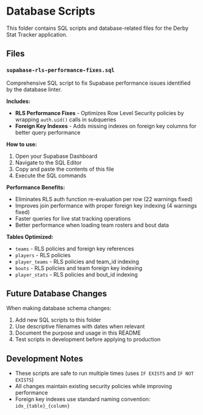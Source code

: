 # Database Scripts

This folder contains SQL scripts and database-related files for the Derby Stat Tracker application.

## Files

### `supabase-rls-performance-fixes.sql`

Comprehensive SQL script to fix Supabase performance issues identified by the database linter.

**Includes:**
- **RLS Performance Fixes** - Optimizes Row Level Security policies by wrapping `auth.uid()` calls in subqueries
- **Foreign Key Indexes** - Adds missing indexes on foreign key columns for better query performance

**How to use:**
1. Open your Supabase Dashboard
2. Navigate to the SQL Editor
3. Copy and paste the contents of this file
4. Execute the SQL commands

**Performance Benefits:**
- Eliminates RLS auth function re-evaluation per row (22 warnings fixed)
- Improves join performance with proper foreign key indexing (4 warnings fixed)
- Faster queries for live stat tracking operations
- Better performance when loading team rosters and bout data

**Tables Optimized:**
- `teams` - RLS policies and foreign key references
- `players` - RLS policies  
- `player_teams` - RLS policies and team_id indexing
- `bouts` - RLS policies and team foreign key indexing
- `player_stats` - RLS policies and bout_id indexing

## Future Database Changes

When making database schema changes:
1. Add new SQL scripts to this folder
2. Use descriptive filenames with dates when relevant
3. Document the purpose and usage in this README
4. Test scripts in development before applying to production

## Development Notes

- These scripts are safe to run multiple times (uses `IF EXISTS` and `IF NOT EXISTS`)
- All changes maintain existing security policies while improving performance
- Foreign key indexes use standard naming convention: `idx_{table}_{column}`